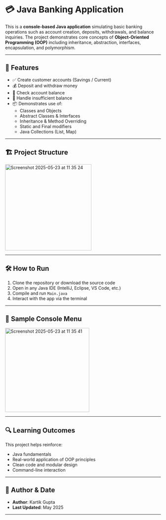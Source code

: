 # 💳 Java Banking Application

This is a **console-based Java application** simulating basic banking operations such as account creation, deposits, withdrawals, and balance inquiries. The project demonstrates core concepts of **Object-Oriented Programming (OOP)** including inheritance, abstraction, interfaces, encapsulation, and polymorphism.

---

## 📂 Features

- ✅ Create customer accounts (Savings / Current)
- 💰 Deposit and withdraw money
- 🧾 Check account balance
- 🚫 Handle insufficient balance
- 📦 Demonstrates use of:
  - Classes and Objects
  - Abstract Classes & Interfaces
  - Inheritance & Method Overriding
  - Static and Final modifiers
  - Java Collections (List, Map)

---

## 🏗️ Project Structure

<img width="279" alt="Screenshot 2025-05-23 at 11 35 24" src="https://github.com/user-attachments/assets/5b3eb21f-c2fa-4939-af0d-cc6c8d0f5fe6" />

---

## 🛠️ How to Run

1. Clone the repository or download the source code
2. Open in any Java IDE (IntelliJ, Eclipse, VS Code, etc.)
3. Compile and run `Main.java`
4. Interact with the app via the terminal

---

## 🧪 Sample Console Menu

<img width="272" alt="Screenshot 2025-05-23 at 11 35 41" src="https://github.com/user-attachments/assets/57ef4b22-336e-40df-abc6-f0577ffc0b40" />


---

## 🔍 Learning Outcomes

This project helps reinforce:

- Java fundamentals
- Real-world application of OOP principles
- Clean code and modular design
- Command-line interaction

---

## 👤 Author & Date

- **Author**: Kartik Gupta  
- **Last Updated**: May 2025

---




